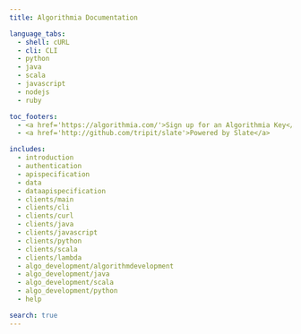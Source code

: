 ```yaml
---
title: Algorithmia Documentation

language_tabs:
  - shell: cURL
  - cli: CLI
  - python
  - java
  - scala
  - javascript
  - nodejs
  - ruby

toc_footers:
  - <a href='https://algorithmia.com/'>Sign up for an Algorithmia Key</a>
  - <a href='http://github.com/tripit/slate'>Powered by Slate</a>

includes:
  - introduction
  - authentication
  - apispecification
  - data
  - dataapispecification
  - clients/main
  - clients/cli
  - clients/curl
  - clients/java
  - clients/javascript
  - clients/python
  - clients/scala
  - clients/lambda
  - algo_development/algorithmdevelopment
  - algo_development/java
  - algo_development/scala
  - algo_development/python
  - help

search: true
---
```

